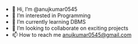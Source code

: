 - 👋 Hi, I’m @anujkumar0545
- 👀 I’m interested in Programming
- 🌱 I’m currently learning DBMS
- 💞️ I’m looking to collaborate on exciting projects
- 📫 How to reach me anujkumar0545@gmail.com

<!---
anujkumar0545/anujkumar0545 is a ✨ special ✨ repository because its `README.md` (this file) appears on your GitHub profile.
You can click the Preview link to take a look at your changes.
--->
